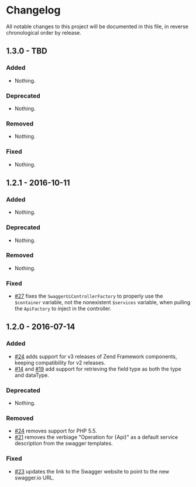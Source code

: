 # Changelog

All notable changes to this project will be documented in this file, in reverse chronological order by release.

## 1.3.0 - TBD

### Added

- Nothing.

### Deprecated

- Nothing.

### Removed

- Nothing.

### Fixed

- Nothing.

## 1.2.1 - 2016-10-11

### Added

- Nothing.

### Deprecated

- Nothing.

### Removed

- Nothing.

### Fixed

- [#27](https://github.com/zfcampus/zf-apigility-documentation-swagger/pull/27)
  fixes the `SwaggerUiControllerFactory` to properly use the `$container`
  variable, not the nonexistent `$services` variable, when pulling the
  `ApiFactory` to inject in the controller.

## 1.2.0 - 2016-07-14

### Added

- [#24](https://github.com/zfcampus/zf-apigility-documentation-swagger/pull/24)
  adds support for v3 releases of Zend Framework components, keeping
  compatibility for v2 releases.
- [#14](https://github.com/zfcampus/zf-apigility-documentation-swagger/pull/14) and
  [#19](https://github.com/zfcampus/zf-apigility-documentation-swagger/pull/19) add
  support for retrieving the field type as both the type and dataType.

### Deprecated

- Nothing.

### Removed

- [#24](https://github.com/zfcampus/zf-apigility-documentation-swagger/pull/24)
  removes support for PHP 5.5.
- [#21](https://github.com/zfcampus/zf-apigility-documentation-swagger/pull/21)
  removes the verbiage "Operation for {Api}" as a default service description
  from the swagger templates.

### Fixed

- [#23](https://github.com/zfcampus/zf-apigility-documentation-swagger/pull/23)
  updates the link to the Swagger website to point to the new swagger.io URL.
